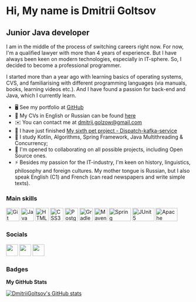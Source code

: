 Hi, My name is Dmitrii Goltsov
=======================================================================================================================================

Junior Java developer
---------------------

I am in the middle of the process of switching careers right now. For now, I'm a qualified lawyer with more than 4 years of experience. But I have always been keen on modern technologies, especially in IT-sphere. So, I decided to become a professional programmer. 

I started more than a year ago with learning basics of operating systems, CVS, and familiarising with different programming languages (via manuals, books, learning videos etc.). And I have found a passion for back-end and Java, which I currently learn.

* 🖥️  See my portfolio at [GitHub](https://github.com/DmitriiGoltsov?tab=repositories)
* 📄️ My CVs in English or Russian can be found [here](https://github.com/DmitriiGoltsov/Resumes-and-related-links) 
 * ✉️  You can contact me at [dmitrij.golzow@gmail.com](mailto:dmitrij.golzow@gmail.com)
* 🚀  I have just finished [My sixth pet project - Dispatch-kafka-service](https://github.com/DmitriiGoltsov/Dispatch-kafka-service)
* 🧠  I study Kotlin, Algorithms, Spring Framework, Java Multithreading & Concurrency;
* 🤝  I'm opened to collaborating on all possible projects, including Open Source ones.
* ⚡  Besides my passion for the IT-industry, I'm keen on history, linguistics, philosophy and foreign cultures. My mother tongue is Russian, but I also speak English (C1) and French (can read newspapers and write simple texts).

### Main skills

<p align="left">
<a href="https://git-scm.com/" target="_blank" rel="noreferrer"><img src="https://raw.githubusercontent.com/danielcranney/readme-generator/main/public/icons/skills/git-colored.svg" width="36" height="36" alt="Git" /></a>
<a href="https://www.oracle.com/java/" target="_blank" rel="noreferrer"><img src="https://raw.githubusercontent.com/danielcranney/readme-generator/main/public/icons/skills/java-colored.svg" width="36" height="36" alt="Java" /></a>
<a href="https://developer.mozilla.org/en-US/docs/Glossary/HTML5" target="_blank" rel="noreferrer"><img src="https://raw.githubusercontent.com/danielcranney/readme-generator/main/public/icons/skills/html5-colored.svg" width="36" height="36" alt="HTML5" /></a>
<a href="https://www.w3.org/TR/CSS/#css" target="_blank" rel="noreferrer"><img src="https://raw.githubusercontent.com/danielcranney/readme-generator/main/public/icons/skills/css3-colored.svg" width="36" height="36" alt="CSS3" /></a>
<a href="https://www.postgresql.org/" target="_blank" rel="noreferrer"><img src="https://raw.githubusercontent.com/danielcranney/readme-generator/main/public/icons/skills/postgresql-colored.svg" width="36" height="36" alt="PostgreSQL" /></a>
<a href="https://www.gradle.org/" target="_blank" rel="noreferrer"><img src="https://gradle.com/wp-content/themes/fuel/assets/img/branding/gradle-elephant-icon-gradient.svg" width="36" height="36" alt="Gradle" /></a>
<a href="https://maven.apache.org/" target="_blank" rel="noreferrer"><img src="https://editorconfig.org/logos/maven.png" width="36" height="36" alt="Maven" /></a>
<a href="https://spring.io/" target="_blank" rel="noreferrer"><img src="https://static.afariat.com/media/cache/search_details/uploads/photos/a286f556a26bf007a3f79652c41f833387cf2a07.jpg" width="60" height="36" alt="Spring Framework" /></a>
<a href="https://junit.org/junit5/" target="_blank" rel="noreferrer"><img src="https://1.bp.blogspot.com/-xgHQMZyOny0/XwPODRDlOgI/AAAAAAAAPtU/nCkJ4W2JivIpNXXvHbb8v33qVZhCRmBcwCK4BGAsYHg/s881/junit5.jpeg" width="60" height="36" alt="JUnit 5" /></a>
<a href="https://kafka.apache.org/" target="_blank" rel="noreferrer"><img src="https://miro.medium.com/v2/resize:fit:905/0*OPj-nA_DG9tVDDNw" width="60" height="36" alt="Apache Kafka" /></a>
</p>

### Socials

<p align="left"> <a href="https://www.github.com/DmitriiGoltsov" target="_blank" rel="noreferrer"><img src="https://raw.githubusercontent.com/danielcranney/readme-generator/main/public/icons/socials/github.svg" width="32" height="32" /></a> <a href="https://www.linkedin.com/in/dmitrii-goltsov/" target="_blank" rel="noreferrer"><img src="https://raw.githubusercontent.com/danielcranney/readme-generator/main/public/icons/socials/linkedin.svg" width="32" height="32" /></a> <a href="https://www.stackoverflow.com/users/21404950/dmitrii-goltsov" target="_blank" rel="noreferrer"><img src="https://raw.githubusercontent.com/danielcranney/readme-generator/main/public/icons/socials/stackoverflow.svg" width="32" height="32" /></a></p>

### Badges

<b>My GitHub Stats</b>

<a href="http://www.github.com/DmitriiGoltsov"><img src="https://github-readme-stats.vercel.app/api?username=DmitriiGoltsov&show_icons=true&hide=stars,&count_private=true&title_color=ef4444&text_color=ffffff&icon_color=0891b2&bg_color=1c1917&hide_border=true&show_icons=true" alt="DmitriiGoltsov's GitHub stats" /></a>

